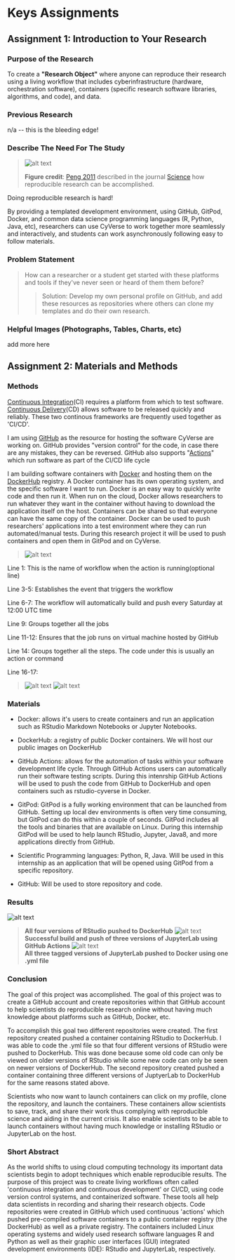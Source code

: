 # Keys Assignments 

## Assignment 1: Introduction to Your Research

### Purpose of the Research 

To create a **"Research Object"** where anyone can reproduce their research using a living workflow that includes cyberinfrastructure (hardware, orchestration software), containers (specific research software libraries, algorithms, and code), and data. 

### Previous Research

n/a -- this is the bleeding edge!

### Describe The Need For The Study

> ![alt text](https://learning.cyverse.org/projects/foss-2020/en/latest/_images/reproducibility-spectrum.png)
>
> **Figure credit**: [Peng 2011](https://science.sciencemag.org/content/334/6060/1226) described in the journal [Science](https://science.sciencemag.org) how reproducible research can be accomplished.

Doing reproducible research is hard! 

By providing a templated development environment, using GitHub, GitPod, Docker, and common data science programming languages (R, Python, Java, etc), researchers can use CyVerse to work together more seamlessly and interactively, and students can work asynchronously following easy to follow materials. 

### Problem Statement

> How can a researcher or a student get started with these platforms and tools if they've never seen or heard of them them before?
>> Solution: Develop my own personal profile on GitHub, and add these resources as repositories where others can clone my templates and do their own research.

### Helpful Images (Photographs, Tables, Charts, etc)

add more here

## Assignment 2: Materials and Methods

### Methods

[Continuous Integration](https://en.wikipedia.org/wiki/Continuous_integration)(CI) requires a platform from which to test software. [Continuous Delivery](https://en.wikipedia.org/wiki/Continuous_delivery)(CD) allows software to be released quickly and reliably. These two continous frameworks are frequently used together as 'CI/CD'.  

I am using [GitHub](https://github.com/shrutir11) as the resource for hosting the software CyVerse are working on. GitHub provides "version control" for the code, in case there are any mistakes, they can be reversed. GitHub also supports "[Actions](https://github.com/features/actions)" which run software as part of the CI/CD life cycle

I am building software containers with [Docker](https://docker.com) and hosting them on the [DockerHub](https://hub.docker.com) registry. A Docker container has its own operating system, and the specific software I want to run. Docker is an easy way to quickly write code and then run it. When run on the cloud, Docker allows researchers to run whatever they want in the container without having to download the application itself on the host. Containers can be shared so that everyone can have the same copy of the container. Docker can be used to push researchers' applications into a test environment where they can run automated/manual tests. During this research project it will be used to push containers and open them in GitPod and on CyVerse.

> ![alt text](https://raw.githubusercontent.com/shrutir11/KEYS/main/images/code%20from%20.yml%20file.JPG)

Line 1: This is the name of workflow when the action is running(optional line) 

Line 3-5: Establishes the event that triggers the workflow 

Line 6-7: The workflow will automatically build and push every Saturday at 12:00 UTC time 

Line 9: Groups together all the jobs

Line 11-12: Ensures that the job runs on virtual machine hosted by GitHub

Line 14: Groups together all the steps. The code under this is usually an action or command

Line 16-17: 

> ![alt text](https://raw.githubusercontent.com/shrutir11/KEYS/main/images/methods%20to%20push%20container%20from%20github%20to%20docker.JPG)
> ![alt text](https://raw.githubusercontent.com/shrutir11/KEYS/main/images/methods%20to%20launch%20rstudio%20from%20github%20using%20gitpod.JPG)


### Materials

 - Docker: allows it's users to create containers and run an application such as RStudio Markdown Notebooks or Jupyter Notebooks. 
 
 - DockerHub: a registry of public Docker containers. We will host our public images on DockerHub

 - GitHub Actions: allows for the automation of tasks within your software development life cycle. Through GitHub Actions users can automatically run their software testing scripts. During this intenrship GitHub Actions will be used to push the code from GitHub to DockerHub and open containers such as rstudio-cyverse in Docker.
  
 - GitPod: GitPod is a fully working environment that can be launched from GitHub. Setting up local dev environments is often very time consuming, but GitPod can do this within a couple of seconds. GitPod includes all the tools and binaries that are available on Linux. During this internship GitPod will be used to help launch RStudio, Jupyter, Java8, and more applications directly from GitHub. 
 
 - Scientific Programming languages: Python, R, Java. Will be used in this internship as an application that will be opened using GitPod from a specific repository.

 - GitHub: Will be used to store repository and code.

### Results
![alt text](https://raw.githubusercontent.com/shrutir11/KEYS/main/images/four%20versions%20of%20rstudio%20pushed%20to%20dockerhub.JPG)  
> **All four versions of RStudio pushed to DockerHub**
![alt text](https://raw.githubusercontent.com/shrutir11/KEYS/main/images/push%20all%20three%20versions%20of%20jupyterlab%20to%20dockerhub.JPG)  
> **Successful build and push of three versions of JupyterLab using GitHub Actions**
![alt text](https://raw.githubusercontent.com/shrutir11/KEYS/main/images/all%20three%20versions%20in%20dockerhub.JPG)  
> **All three tagged versions of JupyterLab pushed to Docker using one .yml file**

### Conclusion
The goal of this project was accomplished. The goal of this project was to create a GitHub account and create repositories within that GitHub account to help scientists do reproducible research online without having much knowledge about platforms such as GitHub, Docker, etc. 

To accomplish this goal two different repositories were created. The first repository created pushed a container containing RStudio to DockerHub. I was able to code the .yml file so that four different versions of RStudio were pushed to DockerHub. This was done because some old code can only be viewed on older versions of  RStudio while some new code can only be seen on newer versions of DockerHub. The second repository created pushed a container containing three different versions of JuptyerLab to DockerHub for the same reasons stated above. 

Scientists who now want to launch containers can click on my profile, clone the repository, and launch the containers. These containers allow scientists to save, track, and share their work thus complying with reproducible science and aiding in the current crisis. It also enable scientists to be able to launch containers without having much knowledge or installing RStudio or JupyterLab on the host. 


### Short Abstract
As the world shifts to using cloud computing technology its important data scientists begin to adopt techniques which enable reproducible results. The purpose of this project was to create living workflows often called 'continuous integration and continuous development' or CI/CD, using code version control systems, and containerized software. These tools all help data scientists in recording and sharing their research objects. Code repositories were created in GitHub which used continuous 'actions' which pushed pre-compiled software containers to a public container registry (the DockerHub) as well as a private registry. The containers included Linux operating systems and widely used research software languages R and Python as well as their graphic user interfaces (GUI) integrated development environments (IDE): RStudio and JupyterLab, respectively.
